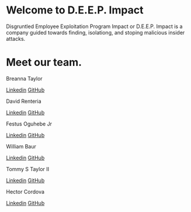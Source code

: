 # Welcome to D.E.E.P. Impact
Disgruntled Employee Exploitation Program Impact or D.E.E.P. Impact is a company guided towards finding, isolationg, and stoping malicious insider attacks.

# Meet our team.
Breanna Taylor

[Linkedin](https://www.linkedin.com/in/breanna-t-341637296/)
[GitHub](https://github.com/Btaylor007)

David Renteria

[Linkedin](https://www.linkedin.com/in/drent23)
[GitHub](https://github.com/drent23)

Festus Oguhebe Jr

[Linkedin](https://www.linkedin.com/in/festus-oguhebe-jr-foco/)
[GitHub](https://github.com/focodecided)

William Baur

[Linkedin](https://www.linkedin.com/in/williamrbaur/)
[GitHub](https://github.com/Wrbaur)

Tommy S Taylor II

[Linkedin](http://www.linkedin.com/in/taylortommy)
[GitHub](https://github.com/taylortommy23)


Hector Cordova

[Linkedin](https://www.linkedin.com/in/hector-a-cordova/)
[GitHub](https://github.com/Hector2024)


<!--

**Here are some ideas to get you started:**

🙋‍♀️ A short introduction - what is your organization all about?
🌈 Contribution guidelines - how can the community get involved?
👩‍💻 Useful resources - where can the community find your docs? Is there anything else the community should know?
🍿 Fun facts - what does your team eat for breakfast?
🧙 Remember, you can do mighty things with the power of [Markdown](https://docs.github.com/github/writing-on-github/getting-started-with-writing-and-formatting-on-github/basic-writing-and-formatting-syntax)
-->
